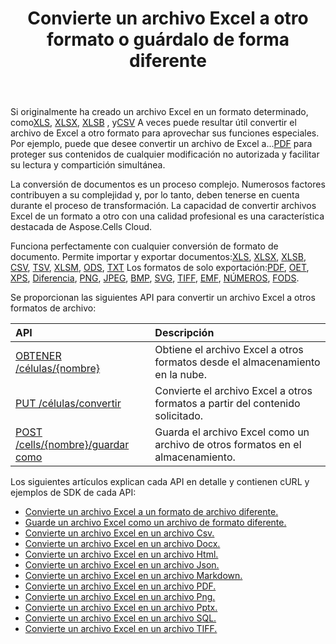 ﻿---
title: Convierte un archivo Excel a otro formato o guárdalo de forma diferente
second_title: Aspose.Cells Cloud Documen
linktitle: Conversión y ahorro A
type: docs
url: /es/conversion-and-save-as/
aliases: [/convert-excel/,/convert/]
keywords: File conversion, Format conversion, PDF export, Save file, Save Excel file
description: Aspose.Cells Cloud REST API admite la conversión de archivos de Excel a diversos formatos. El SDK es compatible con diversos lenguajes de desarrollo, como Android, C#, Go, Java, NodeJS, Perl, PHP, Python, Ruby y Swift.
weight: 30
kwords: Conversión de archivos, Conversión de formato, Exportación PDF, Guardar archivo, Guardar archivos Excel, Nube Office, REST API, Hoja de cálculo, PDF, CSV, Json, Markdown, Convertir Excel a diferentes formatos
---
 Si originalmente ha creado un archivo Excel en un formato determinado, como[XLS](https://docs.fileformat.com/spreadsheet/xls/), [XLSX](https://docs.fileformat.com/spreadsheet/xlsx/), [XLSB](https://docs.fileformat.com/spreadsheet/xlsb/) , y[CSV](https://docs.fileformat.com/spreadsheet/csv/) A veces puede resultar útil convertir el archivo de Excel a otro formato para aprovechar sus funciones especiales. Por ejemplo, puede que desee convertir un archivo de Excel a...[PDF](https://docs.fileformat.com/pdf/) para proteger sus contenidos de cualquier modificación no autorizada y facilitar su lectura y compartición simultánea.

La conversión de documentos es un proceso complejo. Numerosos factores contribuyen a su complejidad y, por lo tanto, deben tenerse en cuenta durante el proceso de transformación. La capacidad de convertir archivos Excel de un formato a otro con una calidad profesional es una característica destacada de Aspose.Cells Cloud.

Funciona perfectamente con cualquier conversión de formato de documento. Permite importar y exportar documentos:[XLS](https://docs.fileformat.com/spreadsheet/xls/), [XLSX](https://docs.fileformat.com/spreadsheet/xlsx/), [XLSB](https://docs.fileformat.com/spreadsheet/xlsb/), [CSV](https://docs.fileformat.com/spreadsheet/csv/), [TSV](https://docs.fileformat.com/spreadsheet/tsv/), [XLSM](https://docs.fileformat.com/spreadsheet/xlsm/), [ODS](https://docs.fileformat.com/spreadsheet/ods/), [TXT](https://docs.fileformat.com/word-processing/txt/) Los formatos de solo exportación:[PDF](https://docs.fileformat.com/pdf/), [OET](https://docs.fileformat.com/spreadsheet/ots/), [XPS](https://docs.fileformat.com/page-description-language/xps/), [Diferencia](https://docs.fileformat.com/spreadsheet/dif/), [PNG](https://docs.fileformat.com/Image/png/), [JPEG](https://docs.fileformat.com/image/jpeg/), [BMP](https://docs.fileformat.com/image/bmp/), [SVG](https://docs.fileformat.com/page-description-language/svg/), [TIFF](https://docs.fileformat.com/image/tiff/), [EMF](https://docs.fileformat.com/image/emf/), [NÚMEROS](https://docs.fileformat.com/spreadsheet/numbers/), [FODS](https://docs.fileformat.com/spreadsheet/fods/).

Se proporcionan las siguientes API para convertir un archivo Excel a otros formatos de archivo:

|API|Descripción|
|:- |:- |
|[OBTENER /células/{nombre}](https://apireference.aspose.cloud/cells/#/Workbook/GetWorkBook)|Obtiene el archivo Excel a otros formatos desde el almacenamiento en la nube.|
|[PUT /células/convertir](https://apireference.aspose.cloud/cells/#/Workbook/PutConvertWorkBook)|Convierte el archivo Excel a otros formatos a partir del contenido solicitado.|
|[POST /cells/{nombre}/guardar como](https://apireference.aspose.cloud/cells/#/SaveAs/PostDocumentSaveAs)|Guarda el archivo Excel como un archivo de otros formatos en el almacenamiento.|

Los siguientes artículos explican cada API en detalle y contienen cURL y ejemplos de SDK de cada API:

- [Convierte un archivo Excel a un formato de archivo diferente.](/cells/es/convert-an-excel-file-to-different-formats)
- [Guarde un archivo Excel como un archivo de formato diferente.](/cells/es/save-an-excel-file-as-other-formats-files)
- [Convierte un archivo Excel en un archivo Csv.](/cells/es/convert-excel-file-to-csv-file)
- [Convierte un archivo Excel en un archivo Docx.](/cells/es/convert-excel-file-to-docx-file)
- [Convierte un archivo Excel en un archivo Html.](/cells/es/convert-excel-file-to-html-file)
- [Convierte un archivo Excel en un archivo Json.](/cells/es/convert-excel-file-to-json-file)
- [Convierte un archivo Excel en un archivo Markdown.](/cells/es/convert-excel-file-to-markdown-file)
- [Convierte un archivo Excel en un archivo PDF.](/cells/es/convert-excel-file-to-pdf-file)
- [Convierte un archivo Excel en un archivo Png.](/cells/es/convert-excel-file-to-png-file)
- [Convierte un archivo Excel en un archivo Pptx.](/cells/es/convert-excel-file-to-pptx-file)
- [Convierte un archivo Excel en un archivo SQL.](/cells/es/convert-excel-file-to-sql-file)
- [Convierte un archivo Excel en un archivo TIFF.](/cells/es/convert-excel-file-to-tiff-file)
